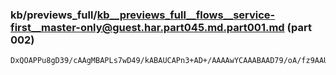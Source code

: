 ### kb/previews_full/kb__previews_full__flows__service-first__master-only@guest.har.part045.md.part001.md (part 002)

```md
DxQOAPPu8gD39/cAAgMBAPLs7wD49/kABAUCAPn3+AD+/AAAAwYCAAABAAD79/oA/fz9AAUGAwD9/fwA/fv8AP39/QD+/v
```

```
